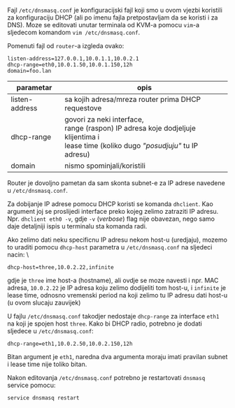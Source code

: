 Fajl `/etc/dnsmasq.conf` je konfiguracijski fajl koji smo u ovom vjezbi koristili za konfiguraciju DHCP (ali po imenu fajla pretpostavljam da se koristi i za DNS).
Moze se editovati unutar terminala od KVM-a pomocu `vim`-a sljedecom komandom `vim /etc/dnsmasq.conf`.

Pomenuti fajl od `router`-a izgleda ovako:
```
listen-address=127.0.0.1,10.0.1.1,10.0.2.1
dhcp-range=eth0,10.0.1.50,10.0.1.150,12h
domain=foo.lan
```

| parametar      | opis
| -------------- | -------------------------------------------
| listen-address | sa kojih adresa/mreza router prima DHCP requestove
| dhcp-range     | govori za neki interface,<br>range (raspon) IP adresa koje dodjeljuje klijentima i<br>lease time (koliko dugo *"posudjuju"* tu IP adresu)
| domain         | nismo spominjali/koristili

Router je dovoljno pametan da sam skonta subnet-e za IP adrese navedene u `/etc/dnsmasq.conf`.

Za dobijanje IP adrese pomocu DHCP koristi se komanda `dhclient`.
Kao argument joj se proslijedi interface preko kojeg zelimo zatraziti IP adresu.
Npr. `dhclient eth0 -v`, gdje `-v` (*verbose*) flag nije obavezan, nego samo daje detaljniji ispis u terminalu sta komanda radi.

Ako zelimo dati neku specificnu IP adresu nekom host-u (uredjaju), mozemo to uraditi pomocu `dhcp-host` parametra u `/etc/dnsmasq.conf` na sljedeci nacin: \
```
dhcp-host=three,10.0.2.22,infinite
```
gdje je `three` ime host-a (hostname), ali ovdje se moze navesti i npr. MAC adresa,
`10.0.2.22` je IP adresa koju zelimo dodijeliti tom host-u, i
`infinite` je lease time, odnosno vremenski period na koji zelimo tu IP adresu dati host-u (u ovom slucaju zauvijek)

U fajlu `/etc/dnsmasq.conf` takodjer nedostaje `dhcp-range` za interface `eth1` na koji je spojen host `three`.
Kako bi DHCP radio, potrebno je dodati sljedece u `/etc/dnsmasq.conf`:
```
dhcp-range=eth1,10.0.2.50,10.0.2.150,12h
```
Bitan argument je `eth1`, naredna dva argumenta moraju imati pravilan subnet i lease time nije toliko bitan.

Nakon editovanja `/etc/dnsmasq.conf` potrebno je restartovati `dnsmasq` service pomocu:
```
service dnsmasq restart
```
